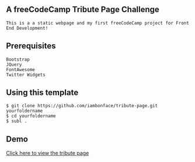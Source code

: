 
## A freeCodeCamp Tribute Page Challenge

    This is a a static webpage and my first freeCodeCamp project for Front End Development! 

## Prerequisites
	Bootstrap
    JQuery
    FontAwesome
    Twitter Widgets 

## Using this template
    $ git clone https://github.com/iambonface/tribute-page.git yourfoldername
    $ cd yourfoldername
    $ subl .


## Demo
<a href="http://iambonface.github.io/tribute-page">Click here to view the tribute page </a>

